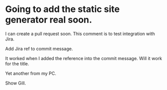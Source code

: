 # Going to add the static site generator real soon.

I can create a pull request soon. This comment is to test integration  with Jira.

Add Jira ref to commit message.

It worked when I added the reference into the commit message. Will it work for the title.

Yet another from my PC.

Show Gill.

